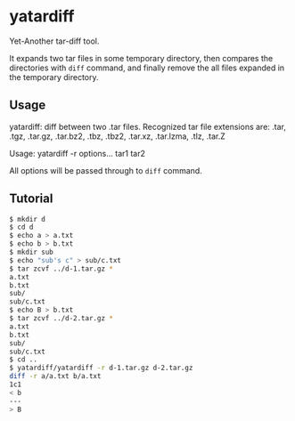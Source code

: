 # yatardiff

Yet-Another tar-diff tool.

It expands two tar files in some temporary directory,
then compares the directories with `diff` command,
and finally remove the all files expanded in the temporary directory.

## Usage

yatardiff: diff between two .tar files.
Recognized tar file extensions are: .tar, .tgz, .tar.gz, .tar.bz2, .tbz, .tbz2, .tar.xz, .tar.lzma, .tlz, .tar.Z

Usage:
  yatardiff -r options... tar1 tar2

All options will be passed through to `diff` command.

## Tutorial

```sh
$ mkdir d
$ cd d
$ echo a > a.txt
$ echo b > b.txt
$ mkdir sub
$ echo "sub's c" > sub/c.txt
$ tar zcvf ../d-1.tar.gz *
a.txt
b.txt
sub/
sub/c.txt
$ echo B > b.txt
$ tar zcvf ../d-2.tar.gz *
a.txt
b.txt
sub/
sub/c.txt
$ cd ..
$ yatardiff/yatardiff -r d-1.tar.gz d-2.tar.gz
diff -r a/a.txt b/a.txt
1c1
< b
---
> B
```
